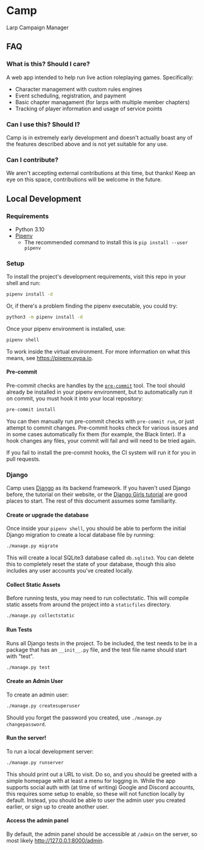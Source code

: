 # Camp
Larp Campaign Manager

## FAQ
### What is this? Should I care?

A web app intended to help run live action roleplaying games.
Specifically:

* Character management with custom rules engines
* Event scheduling, registration, and payment
* Basic chapter managament (for larps with multiple member chapters)
* Tracking of player information and usage of service points

### Can I use this? Should I?

Camp is in extremely early development and doesn't actually boast any of
the features described above and is not yet suitable for any use.

### Can I contribute?

We aren't accepting external contributions at this time, but thanks!
Keep an eye on this space, contributions will be welcome in the future.

## Local Development

### Requirements

* Python 3.10
* [Pipenv](https://pypi.org/project/pipenv/)
  * The recommended command to install this is `pip install --user pipenv`

### Setup

To install the project's development requirements, visit this repo in
your shell and run:

```sh
pipenv install -d
```

Or, if there's a problem finding the pipenv executable, you could try:

```sh
python3 -m pipenv install -d
```

Once your pipenv environment is installed, use:

```sh
pipenv shell
```

To work inside the virtual environment. For more information on what this means,
see https://pipenv.pypa.io.

#### Pre-commit

Pre-commit checks are handles by the [`pre-commit`](https://pre-commit.com/)
tool. The tool should already be installed in your pipenv environment, but to
automatically run it on commit, you must hook it into your local repository:

```sh
pre-commit install
```

You can then manually run pre-commit checks with `pre-commit run`, or just
attempt to commit changes. Pre-commit hooks check for various issues and
in some cases automatically fix them (for example, the Black linter). If
a hook changes any files, your commit will fail and will need to be tried again.

If you fail to install the pre-commit hooks, the CI system will run it for you
in pull requests.

### Django

Camp uses [Django](https://www.djangoproject.com/) as its backend framework.
If you haven't used Django before, the tutorial on their website, or the
[Django Girls tutorial](https://tutorial.djangogirls.org/) are good places
to start. The rest of this document assumes some familiarity.

#### Create or upgrade the database

Once inside your `pipenv shell`, you should be able to perform the initial Django
migration to create a local database file by running:

```sh
./manage.py migrate
```

This will create a local SQLite3 database called `db.sqlite3`. You can delete
this to completely reset the state of your database, though this also includes
any user accounts you've created locally.

#### Collect Static Assets

Before running tests, you may need to run collectstatic. This will
compile static assets from around the project into a `staticfiles`
directory.

```sh
./manage.py collectstatic
```

#### Run Tests

Runs all Django tests in the project. To be included, the test needs to be in
a package that has an `__init__.py` file, and the test file name should start
with "test".

```sh
./manage.py test
```

#### Create an Admin User

To create an admin user:

```sh
./manage.py createsuperuser
```

Should you forget the password you created, use `./manage.py changepassword`.

#### Run the server!

To run a local development server:

```sh
./manage.py runserver
```

This should print out a URL to visit. Do so, and you should be greeted with
a simple homepage with at least a menu for logging in. While the app supports
social auth with (at time of writing) Google and Discord accounts, this requires
some setup to enable, so these will not function locally by default. Instead,
you should be able to user the admin user you created earlier, or sign up to
create another user.

#### Access the admin panel

By default, the admin panel should be accessible at `/admin` on the server,
so most likely http://127.0.0.1:8000/admin.
